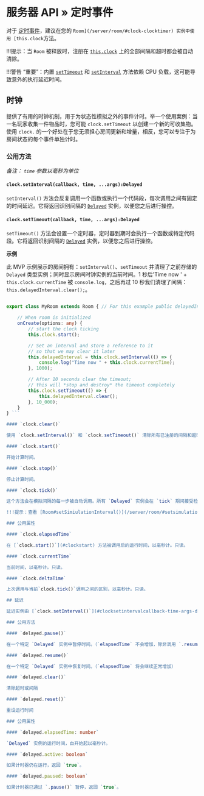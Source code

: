 # 服务器 API » 定时事件

对于 [定时事件](https://www.w3.org/TR/2011/WD-html5-20110525/timers.html)，建议在您的 `Room](/server/room/#clock-clocktimer) 实例中使用 [this.clock`方法。

!!!提示：当 `Room` 被释放时，注册在 [`this.clock`](/server/room/#clock-clocktimer) 上的全部间隔和超时都会被自动清除。

!!!警告 “重要”：内置 [`setTimeout`](https://developer.mozilla.org/en-US/docs/Web/API/WindowOrWorkerGlobalScope/setTimeout) 和 [`setInterval`](https://developer.mozilla.org/en-US/docs/Web/API/WindowOrWorkerGlobalScope/setInterval) 方法依赖 CPU 负载，这可能导致意外的执行延迟时间。

## 时钟

提供了有用的时钟机制，用于为状态性模拟之外的事件计时。举一个使用案例：当一名玩家收集一件物品时，您可能 `clock.setTimeout` 以创建一个新的可收集物。使用 `clock.` 的一个好处在于您无须担心房间更新和增量，相反，您可以专注于为房间状态的每个事件单独计时。

### 公用方法

*备注： `time` 参数以毫秒为单位*

#### `clock.setInterval(callback, time, ...args):Delayed`

`setInterval()` 方法会反复调用一个函数或执行一个代码段，每次调用之间有固定的时间延迟。它将返回识别间隔的 [`Delayed`](#delayed) 实例，以便您之后进行操控。

#### `clock.setTimeout(callback, time, ...args):Delayed`

`setTimeout()` 方法会设置一个定时器，定时器到期时会执行一个函数或特定代码段。它将返回识别间隔的 [`Delayed`](#delayed) 实例，以便您之后进行操控。

**示例**

此 MVP 示例展示的房间拥有：`setInterval()`、`setTimeout` 并清理了之前存储的 `Delayed` 类型实例；同时显示房间时钟实例的当前时间。1 秒后'Time now ' + `this.clock.currentTime` 被 `console.log`，之后再过 10 秒我们清理了间隔：`this.delayedInterval.clear();`。

```typescript fct\_label="TypeScript" // Import Delayed import { Room, Client, Delayed } from "colyseus";

export class MyRoom extends Room { // For this example public delayedInterval!:Delayed;

    // When room is initialized
    onCreate(options: any) {
        // start the clock ticking
        this.clock.start();

        // Set an interval and store a reference to it
        // so that we may clear it later
        this.delayedInterval = this.clock.setInterval(() => {
            console.log("Time now " + this.clock.currentTime);
        }, 1000);

        // After 10 seconds clear the timeout;
        // this will *stop and destroy* the timeout completely
        this.clock.setTimeout(() => {
            this.delayedInterval.clear();
        }, 10_000);
    }
} ```

#### `clock.clear()`

使用 `clock.setInterval()` 和 `clock.setTimeout()` 清除所有已注册的间隔和超时。

#### `clock.start()`

开始计算时间。

#### `clock.stop()`

停止计算时间。

#### `clock.tick()`

这个方法会在模拟间隔的每一步被自动调用。所有 `Delayed` 实例会在 `tick` 期间接受检查。

!!!提示：查看 [Room#setSimiulationInterval()](/server/room/#setsimulationinterval-callback-milliseconds166) 了解更多细节。

### 公用属性

#### `clock.elapsedTime`

在 [`clock.start()`](#clockstart) 方法被调用后的运行时间，以毫秒计。只读。

#### `clock.currentTime`

当前时间，以毫秒计。只读。

#### `clock.deltaTime`

上次调用与当前`clock.tick()`调用之间的区别，以毫秒计。只读。

## 延迟

延迟实例由 [`clock.setInterval()`](#clocksetintervalcallback-time-args-delayed) 或 [`clock.setTimeout()`](#clocksettimeoutcallback-time-args-delayed) 方法创建。

### 公用方法

#### `delayed.pause()`

在一个特定 `Delayed` 实例中暂停时间。（`elapsedTime` 不会增加，除非调用 `.resume()`。）

#### `delayed.resume()`

在一个特定 `Delayed` 实例中恢复时间。（`elapsedTime` 将会继续正常增加）

#### `delayed.clear()`

清除超时或间隔

#### `delayed.reset()`

重设运行时间

### 公用属性

#### `delayed.elapsedTime: number`

`Delayed` 实例的运行时间，自开始起以毫秒计。

#### `delayed.active: boolean`

如果计时器仍在运行，返回 `true`。

#### `delayed.paused: boolean`

如果计时器已通过 `.pause()` 暂停，返回 `true`。



